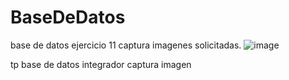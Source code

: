 # BaseDeDatos
base de datos
ejercicio 11 captura imagenes solicitadas.
![image](https://github.com/lopezrossialan/BaseDeDatos/assets/45899087/9aab6b4a-8981-44c1-b78c-8a8e620f6bea)


tp base de datos integrador 
captura imagen
